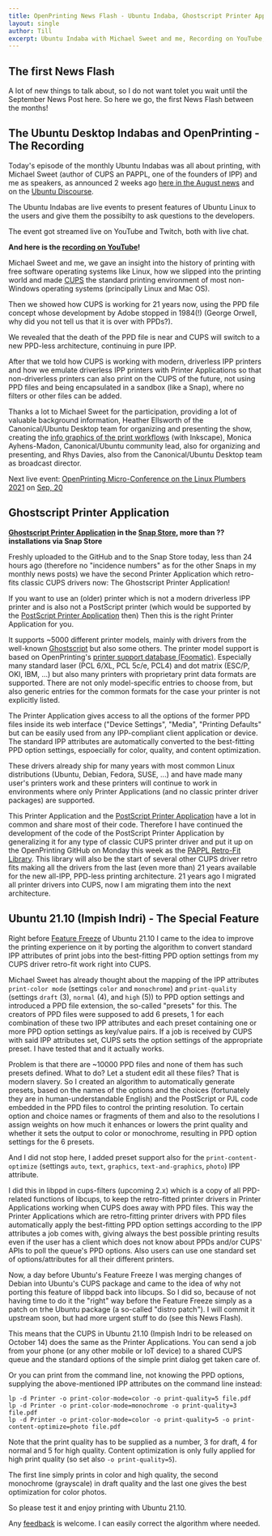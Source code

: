 ```yaml
---
title: OpenPrinting News Flash - Ubuntu Indaba, Ghostscript Printer Application, and the Special Ubuntu 21.10 Feature
layout: single
author: Till
excerpt: Ubuntu Indaba with Michael Sweet and me, Recording on YouTube, Ghostscript Printer Application, Ubuntu 21.10 IPP Printing
---
```

## The first News Flash
A lot of new things to talk about, so I do not want tolet you wait until the September News Post here. So here we go, the first News Flash between the months!


## The Ubuntu Desktop Indabas and OpenPrinting - The Recording
Today's episode of the monthly Ubuntu Indabas was all about printing, with Michael Sweet (author of CUPS an PAPPL, one of the founders of IPP) and me as speakers, as announced 2 weeks ago [here in the August news](/OpenPrinting-News-August-2021/) and on the [Ubuntu Discourse](https://discourse.ubuntu.com/t/ubuntu-desktop-team-indaba-ama-august-27-2021-5pm-utc/).

The Ubuntu Indabas are live events to present features of Ubuntu Linux to the users and give them the possibilty to ask questions to the developers.

The event got streamed live on YouTube and Twitch, both with live chat.

**And here is the [recording on YouTube](https://www.youtube.com/watch?v=P22DOu_ahBo)!**

Michael Sweet and me, we gave an insight into the history of printing with free software operating systems like Linux, how we slipped into the printing world and made [CUPS](https://github.com/OpenPrinting/cups) the standard printing environment of most non-Windows operating systems (principally Linux and Mac OS).

Then we showed how CUPS is working for 21 years now, using the PPD file concept whose development by Adobe stopped in 1984(!) (George Orwell, why did you not tell us that it is over with PPDs?).

We revealed that the death of the PPD file is near and CUPS will switch to a new PPD-less architecture, continuing in pure IPP.

After that we told how CUPS is working with modern, driverless IPP printers and how we emulate driverless IPP printers with Printer Applications so that non-driverless printers can also print on the CUPS of the future, not using PPD files and being encapsulated in a sandbox (like a Snap), where no filters or other files can be added.

Thanks a lot to Michael Sweet for the participation, providing a lot of valuable background information, Heather Ellsworth of the Canonical/Ubuntu Desktop team for organizing and presenting the show, creating the [info graphics of the print workflows](https://github.com/hellsworth/IPP-stack-flowcharts) (with Inkscape), Monica Ayhens-Madon, Canonical/Ubuntu community lead, also for organizing and presenting, and Rhys Davies, also from the Canonical/Ubuntu Desktop team as broadcast director.

Next live event: [OpenPrinting Micro-Conference on the Linux Plumbers 2021](https://www.linuxplumbersconf.org/event/11/page/104-accepted-microconferences#cont-print) on [Sep, 20](https://www.linuxplumbersconf.org/event/11/page/105-microconferences)


## Ghostscript Printer Application
**[Ghostscript Printer Application](https://github.com/OpenPrinting/ghostscript-printer-app) in the [Snap Store](https://snapcraft.io/ghostscript-printer-app), more than ?? installations via Snap Store**

Freshly uploaded to the GitHub and to the Snap Store today, less than 24 hours ago (therefore no "incidence numbers" as for the other Snaps in my monthly news posts) we have the second Printer Application which retro-fits classic CUPS drivers now: The Ghostscript Printer Application!

If you want to use an (older) printer which is not a modern driverless IPP printer and is also not a PostScript printer (which would be supported by the [PostScript Printer Application](https://snapcraft.io/ps-printer-app) then) Then this is the right Printer Application for you.
 
It supports ~5000 different printer models, mainly with drivers from the well-known [Ghostscript](http://www.ghostscript.com/) but also some others. The printer model support is based on OpenPrinting's [printer support database (Foomatic)](http://www.openprinting.org/printers/). Especially many standard laser (PCL 6/XL, PCL 5c/e, PCL4) and dot matrix (ESC/P, OKI, IBM, ...) but also many printers with proprietary print data formats are supported. There are not only model-specific entries to choose from, but also generic entries for the common formats for the case your printer is not explicitly listed.

The Printer Application gives access to all the options of the former PPD files inside its web interface ("Device Settings", "Media", "Printing Defaults" but can be easily used from any IPP-compliant client application or device. The standard IPP attributes are automatically converted to the best-fitting PPD option settings, espoecially for color, quality, and content optimization.

These drivers already ship for many years with most common Linux distributions (Ubuntu, Debian, Fedora, SUSE, ...) and have made many user's printers work and these printers will continue to work in environments where only Printer Applications (and no classic printer driver packages) are supported.

This Printer Application and the [PostScript Printer Application](https://github.com/OpenPrinting/ps-printer-app/) have a lot in common and share most of their code. Therefore I have continued the development of the code of the PostScript Printer Application by generalizing it for any type of classic CUPS printer driver and put it up on the OpenPrinting GitHub on Monday this week as the [PAPPL Retro-Fit Library](https://github.com/OpenPrinting/pappl-retrofit). This library will also be the start of several other CUPS driver retro fits making all the drivers from the last (even more than) 21 years available for the new all-IPP, PPD-less printing architecture. 21 years ago I migrated all printer drivers into CUPS, now I am migrating them into the next architecture.


## Ubuntu 21.10 (Impish Indri) - The Special Feature
Right before [Feature Freeze](https://discourse.ubuntu.com/t/impish-indri-release-schedule/) of Ubuntu 21.10 I came to the idea to improve the printing experience on it by porting the algorithm to convert standard IPP attributes of print jobs into the best-fitting PPD option settings from my CUPS driver retro-fit work right into CUPS.

Michael Sweet has already thought about the mapping of the IPP attributes `print-color mode` (settings `color` and `monochrome`) and `print-quality` (settings `draft` (3), `normal` (4), and `high` (5)) to PPD option settings and introduced a PPD file extension, the so-called "presets" for this. The creators of PPD files were supposed to add 6 presets, 1 for each combination of these two IPP attributes and each preset containing one or more PPD option settings as key/value pairs. If a job is received by CUPS with said IPP attributes set, CUPS sets the option settings of the appropriate preset. I have tested that and it actually works.

Problem is that there are ~10000 PPD files and none of them has such presets defined. What to do? Let a student edit all these files? That is modern slavery. So I created an algorithm to automatically generate presets, based on the names of the options and the choices (fortunately they are in human-understandable English) and the PostScript or PJL code embedded in the PPD files to control the printing resolution. To certain option and choice names or fragments of them and also to the resolutions I assign weights on how much it enhances or lowers the print quality and whether it sets the output to color or monochrome, resulting in PPD option settings for the 6 presets.

And I did not stop here, I added preset support also for the `print-content-optimize` (settings `auto`, `text`, `graphics`, `text-and-graphics`, `photo`) IPP attribute.

I did this in libppd in cups-filters (upcoming 2.x) which is a copy of all PPD-related functions of libcups, to keep the retro-fitted printer drivers in Printer Applications working when CUPS does away with PPD files. This way the Printer Applications which are retro-fitting printer drivers with PPD files automatically apply the best-fitting PPD option settings according to the IPP attributes a job comes with, giving always the best possible printing results even if the user has a client which does not know about PPDs and/or CUPS' APIs to poll the queue's PPD options. Also users can use one standard set of options/attributes for all their different printers.

Now, a day before Ubuntu's Feature Freeze I was merging changes of Debian into Ubuntu's CUPS package and came to the idea of why not porting this feature of libppd back into libcups. So I did so, because of not having time to do it the "right" way before the Feature Freeze simply as a patch on trhe Ubuntu package (a so-called "distro patch"). I will commit it upstream soon, but had more urgent stuff to do (see this News Flash).

This means that the CUPS in Ubuntu 21.10 (Impish Indri to be released on October 14) does the same as the Printer Applications. You can send a job from your phone (or any other mobile or IoT device) to a shared CUPS queue and the standard options of the simple print dialog get taken care of.

Or you can print from the command line, not knowing the PPD options, supplying the above-mentioned IPP attributes on the command line instead:

```
lp -d Printer -o print-color-mode=color -o print-quality=5 file.pdf
lp -d Printer -o print-color-mode=monochrome -o print-quality=3 file.pdf
lp -d Printer -o print-color-mode=color -o print-quality=5 -o print-content-optimize=photo file.pdf
```

Note that the print quality has to be supplied as a number, 3 for draft, 4 for normal and 5 for high quality. Content optimization is only fully applied for high print quality (so set also `-o print-quality=5`).

The first line simply prints in color and high quality, the second monochrome (grayscale) in draft quality and the last one gives the best optimization for color photos.

So please test it and enjoy printing with Ubuntu 21.10.

Any [feedback](https://github.com/OpenPrinting/cups-filters/issues) is welcome. I can easily correct the algorithm where needed.

